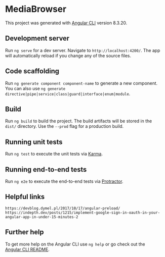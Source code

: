 # MediaBrowser

This project was generated with [Angular CLI](https://github.com/angular/angular-cli) version 8.3.20.

## Development server

Run `ng serve` for a dev server. Navigate to `http://localhost:4200/`. The app will automatically reload if you change any of the source files.

## Code scaffolding

Run `ng generate component component-name` to generate a new component. You can also use `ng generate directive|pipe|service|class|guard|interface|enum|module`.

## Build

Run `ng build` to build the project. The build artifacts will be stored in the `dist/` directory. Use the `--prod` flag for a production build.

## Running unit tests

Run `ng test` to execute the unit tests via [Karma](https://karma-runner.github.io).

## Running end-to-end tests

Run `ng e2e` to execute the end-to-end tests via [Protractor](http://www.protractortest.org/).

## Helpful links
`https://devblog.dymel.pl/2017/10/17/angular-preload/`
`https://indepth.dev/posts/1215/implement-google-sign-in-oauth-in-your-angular-app-in-under-15-minutes-2`

## Further help

To get more help on the Angular CLI use `ng help` or go check out the [Angular CLI README](https://github.com/angular/angular-cli/blob/master/README.md).